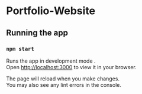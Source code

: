 # Portfolio-Website

## Running the app
### `npm start`
Runs the app in development mode .\
Open [http://localhost:3000](http://localhost:3000) to view it in your browser.

The page will reload when you make changes.\
You may also see any lint errors in the console.
